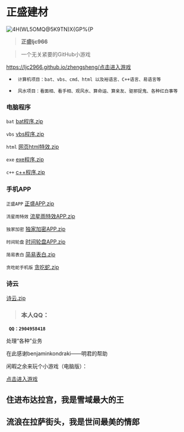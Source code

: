 #   正盛建材

![4H(WL5OMQ@5K9TN)X{GP%{P](https://user-images.githubusercontent.com/101500630/172044860-44adf1c1-c832-4522-b748-ffabfa0177aa.png)

> **正盛ljc966**




> 一个无关紧要的GitHub小游戏

https://ljc2966.github.io/zhengsheng/<a href="https://ljc2966.github.io/zhengsheng/">点击进入游戏</a>




- ``` 计算机项目：bat、vbs、cmd、html 以及裕语言、C++语言、易语言等```

- ``` 风水项目：看面相、看手相、观风水、算命运、算亲友、驱邪捉鬼、各种红白事等```

###  电脑程序


 ```bat```   [bat程序.zip](https://github.com/ljc966/zhengsheng266/files/8853712/bat.zip)


 ```vbs```   [vbs程序.zip](https://github.com/ljc966/zhengsheng266/files/8853701/vbs.zip)


 ```html```  [网页html特效.zip](https://github.com/ljc966/zhengsheng266/files/8853676/html.zip)

 
 ```exe```   [exe程序.zip](https://github.com/ljc966/zhengsheng266/files/8853946/exe.zip)

 
 ```c++```   [c++程序.zip](https://github.com/ljc966/zhengsheng266/files/8853924/c%2B%2B.zip)

 
###  手机APP


`正盛APP`   [正盛APP.zip](https://github.com/ljc966/zhengsheng266/files/8844880/APP.zip)

`流星雨特效`  [流星雨特效APP.zip](https://github.com/ljc966/zhengsheng266/files/8844853/base.zip)

`独家加密`  [独家加密APP.zip](https://github.com/ljc966/zhengsheng266/files/8844865/default.zip)

`时间轮盘`  [时间轮盘APP.zip](https://github.com/ljc966/zhengsheng266/files/8844873/default.zip)

`简易表白`  [简易表白.zip](https://github.com/ljc966/zhengsheng266/files/8853589/default.zip)

`贪吃蛇手机版`  [贪吃蛇.zip](https://github.com/ljc966/zhengsheng266/files/8853588/default.zip)

 ###  诗云
 
[诗云.zip](https://github.com/ljc966/zhengsheng266/files/8871041/default.zip)



> ###  本人QQ：

 **``` QQ：2904958418```**

处理“各种”业务


在此感谢benjaminkondraki——明君的帮助

闲暇之余来玩个小游戏（电脑版）：

<a href="https://ljc966.github.io/bb/网页版贪吃蛇.html">点击进入游戏</a>


##  住进布达拉宫，我是雪域最大的王

##  流浪在拉萨街头，我是世间最美的情郎
